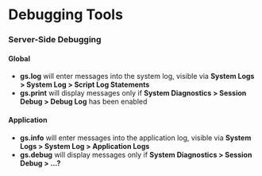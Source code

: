 # Debugging Tools

### Server-Side Debugging

#### Global
* **gs.log** will enter messages into the system log, visible via **System Logs > System Log > Script Log Statements**
* **gs.print** will display messages only if **System Diagnostics > Session Debug > Debug Log** has been enabled

#### Application
* **gs.info** will enter messages into the application log, visible via **System Logs > System Log > Application Logs**
* **gs.debug** will display messages only if **System Diagnostics > Session Debug > ...?**
